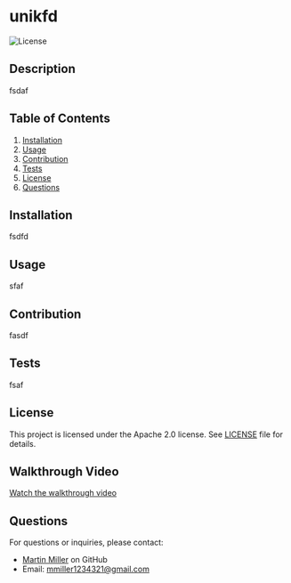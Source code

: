 
# unikfd

![License](https://img.shields.io/badge/License-Apache%202.0-blue.svg)

## Description
fsdaf

## Table of Contents
1. [Installation](#installation)
2. [Usage](#usage)
3. [Contribution](#contribution)
4. [Tests](#tests)
5. [License](#license)
6. [Questions](#questions)

## Installation
fsdfd

## Usage
sfaf

## Contribution
fasdf

## Tests
fsaf

## License
This project is licensed under the Apache 2.0 license. See [LICENSE](LICENSE) file for details.

## Walkthrough Video
[Watch the walkthrough video](https://watch.screencastify.com/v/AL7VV5LAzjZdUJcxmtDa)

## Questions
For questions or inquiries, please contact:
- [Martin Miller](https://github.com/mmiller1234321) on GitHub
- Email: mmiller1234321@gmail.com
